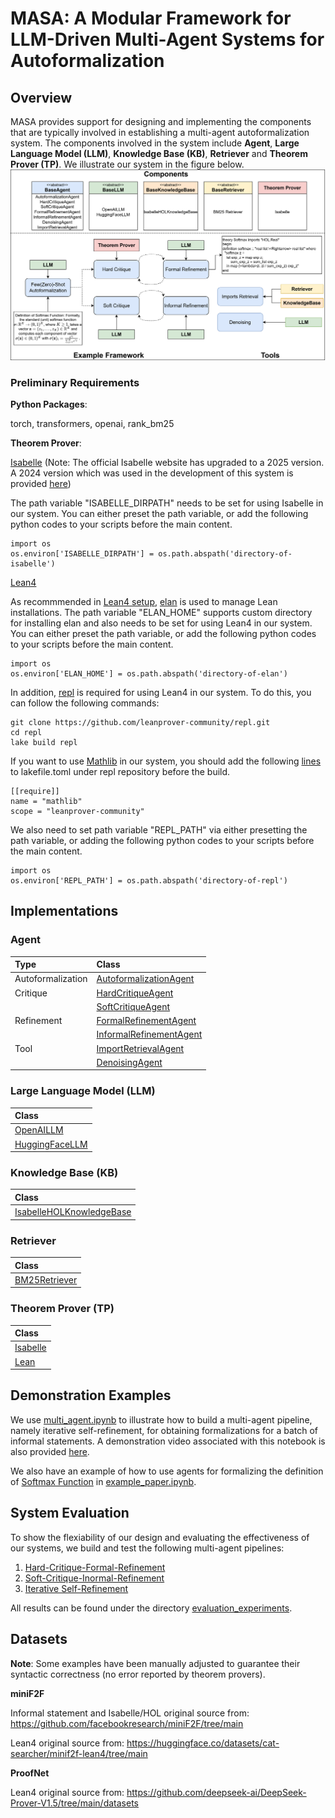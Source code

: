 # MASA: A Modular Framework for LLM-Driven Multi-Agent Systems for Autoformalization
## Overview
MASA provides support for designing and implementing the components that are typically involved in establishing a multi-agent autoformalization system. The components involved in the system include **Agent**, **Large Language Model (LLM)**, **Knowledge Base (KB)**, **Retriever** and **Theorem Prover (TP)**. We illustrate our system in the figure below.
![framework](/multi_agent.png)

### Preliminary Requirements
**Python Packages**: 

torch, transformers, openai, rank_bm25

**Theorem Prover**: 

[Isabelle](https://isabelle.in.tum.de/) (Note: The official Isabelle website has upgraded to a 2025 version. A 2024 version which was used in the development of this system is provided [here](https://drive.google.com/file/d/1c0dW3zLd0eUU5PC0sEorZ6V1Gec410W-/view?usp=drive_link))

The path variable "ISABELLE_DIRPATH" needs to be set for using Isabelle in our system. You can either preset the path variable, or add the following python codes to your scripts before the main content.
```
import os
os.environ['ISABELLE_DIRPATH'] = os.path.abspath('directory-of-isabelle')
```

[Lean4](https://github.com/leanprover/lean4)

As recommmended in [Lean4 setup](https://lean-lang.org/lean4/doc/setup.html), [elan](https://github.com/leanprover/elan) is used to manage Lean installations. The path variable "ELAN_HOME" supports custom directory for installing elan and also needs to be set for using Lean4 in our system. You can either preset the path variable, or add the following python codes to your scripts before the main content.
```
import os
os.environ['ELAN_HOME'] = os.path.abspath('directory-of-elan')
```

In addition, [repl](https://github.com/leanprover-community/repl) is required for using Lean4 in our system. To do this, you can follow the following commands:
```
git clone https://github.com/leanprover-community/repl.git
cd repl
lake build repl
```

If you want to use [Mathlib](https://github.com/leanprover-community/mathlib4) in our system, you should add the following [lines](https://github.com/leanprover-community/mathlib4/wiki/Using-mathlib4-as-a-dependency) to lakefile.toml under repl repository before the build.
```
[[require]]
name = "mathlib"
scope = "leanprover-community"
```

We also need to set path variable "REPL_PATH" via either presetting the path variable, or adding the following python codes to your scripts before the main content.
```
import os
os.environ['REPL_PATH'] = os.path.abspath('directory-of-repl')
```

## Implementations 
### Agent

| Type                   | Class                                                         |
|:-----------------------|:--------------------------------------------------------------|
| Autoformalization      | [AutoformalizationAgent](/agent/autoformalization.py)         |
| Critique               | [HardCritiqueAgent](/agent/hard_critique.py)                  |
|                        | [SoftCritiqueAgent](/agent/soft_critique.py)                  |
| Refinement             | [FormalRefinementAgent](/agent/formal_refinement.py)          |
|                        | [InformalRefinementAgent](/agent/informal_refinement.py)      |
| Tool                   | [ImportRetrievalAgent](/agent/import_retrieval.py)            |
|                        | [DenoisingAgent](/agent/denoising.py)                         |

### Large Language Model (LLM)

| Class                                                |
|:-----------------------------------------------------|
| [OpenAILLM](/llm/openai_llm.py)                      |
| [HuggingFaceLLM](/llm/huggingface_llm.py)            |

### Knowledge Base (KB)

| Class                                                            |
|:-----------------------------------------------------------------|
| [IsabelleHOLKnowledgeBase](/knowledge_base/isabelle_hol.py)      |

### Retriever

| Class                                                            |
|:-----------------------------------------------------------------|
| [BM25Retriever](/retriever/BM25.py)                              |

### Theorem Prover (TP)
| Class                                                            |
|:-----------------------------------------------------------------|
| [Isabelle](/theorem_prover/isabelle.py)                          |
| [Lean](/theorem_prover/lean.py)                                  |

## Demonstration Examples
We use [multi_agent.ipynb](/multi_agent.ipynb) to illustrate how to build a multi-agent pipeline, namely iterative self-refinement, for obtaining formalizations for a batch of informal statements. A demonstration video associated with this notebook is also provided [here](https://drive.google.com/file/d/1G0xFazrVaKCROMg77glN1IIlhQO2W5qB/view?usp=sharing).

We also have an example of how to use agents for formalizing the definition of [Softmax Function](https://en.wikipedia.org/wiki/Softmax_function#Definition) in [example_paper.ipynb](/example_paper.ipynb).

## System Evaluation
To show the flexiability of our design and evaluating the effectiveness of our systems, we build and test the following multi-agent pipelines: 

1. [Hard-Critique-Formal-Refinement](/evaluation_experiments/hcfr.py)
2. [Soft-Critique-Inormal-Refinement](/evaluation_experiments/scir.py)
3. [Iterative Self-Refinement](/evaluation_experiments/isr_gpt.py)

All results can be found under the directory [evaluation_experiments](/evaluation_experiments).

## Datasets
**Note**: Some examples have been manually adjusted to guarantee their syntactic correctness (no error reported by theorem provers).

**miniF2F**

Informal statement and Isabelle/HOL original source from: https://github.com/facebookresearch/miniF2F/tree/main

Lean4 original source from: https://huggingface.co/datasets/cat-searcher/minif2f-lean4/tree/main

**ProofNet**

Lean4 original source from: https://github.com/deepseek-ai/DeepSeek-Prover-V1.5/tree/main/datasets
